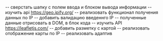 -- сверстать шапку с полем ввода и блоком вывода информации
-- изучить api https://geo.ipify.org/
-- реализовать функционал получения данных по IP
-- добавить валидацию введеннго IP
-- полученные данные отрисовать в DOM, в блок кода
-- изучить API https://leafletjs.com/
-- добавить разметку с картой 
-- реализовать отображение карты по IP
-- реализовать адаптив 